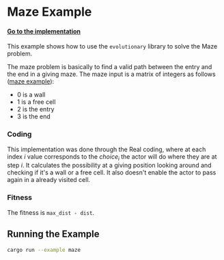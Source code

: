 # Maze Example

#### [Go to the implementation](./main.rs)

This example shows how to use the `evolutionary` library to solve the Maze problem.

The maze problem is basically to find a valid path between the entry and the end in a giving maze. The maze input
is a matrix of integers as follows ([maze example](./maze.rs)):

* 0 is a wall
* 1 is a free cell
* 2 is the entry
* 3 is the end

### Coding

This implementation was done through the Real coding, where at each index $i$ value corresponds to the $choice_i$ 
the actor will do where they are at step $i$. It calculates the possibility at a giving position looking around and
checking if it's a wall or a free cell. It also doesn't enable the actor to pass again in a already visited cell.

### Fitness

The fitness is `max_dist - dist`.

## Running the Example
```bash
cargo run --example maze
```
